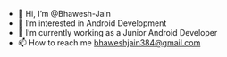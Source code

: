 - 👋 Hi, I’m @Bhawesh-Jain
- 👀 I’m interested in Android Development
- 🌱 I’m currently working as a Junior Android Developer
- 📫 How to reach me bhaweshjain384@gmail.com

<!---
Bhawesh-Jain/Bhawesh-Jain is a ✨ special ✨ repository because its `README.md` (this file) appears on your GitHub profile.
You can click the Preview link to take a look at your changes.
--->
